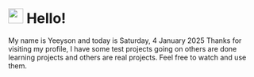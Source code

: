  <h1>
    <img src="https://emojis.slackmojis.com/emojis/images/1643510097/45343/hi.gif?1643510097" width="30"/> 
    Hello!
 </h1>
 <p>
    My name is Yeeyson and today is Saturday, 4 January 2025
    Thanks for visiting my profile, I have some test projects going on others are done learning projects and others are real projects.
    Feel free to watch and use them.
 </p>